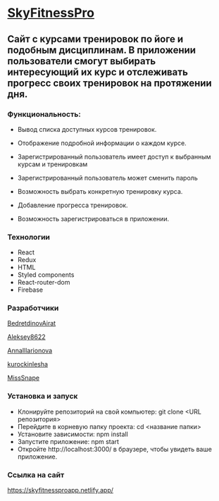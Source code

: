 # [SkyFitnessPro](https://skyfitnessproapp.netlify.app/)

## Сайт с курсами тренировок по йоге и подобным дисциплинам. В приложении пользователи смогут выбирать интересующий их курс и отслеживать прогресс своих тренировок на протяжении дня.

### Функциональность:

- Вывод списка доступных курсов тренировок.

- Отображение подробной информации о каждом курсе.

- Зарегистрированный пользователь имеет доступ к выбранным курсам и тренировкам

- Зарегистрированный пользователь может сменить пароль

- Возможность выбрать конкретную тренировку курса.

- Добавление прогресса тренировок.

- Возможность зарегистрироваться в приложении.


### Технологии 
- React 
- Redux 
- HTML 
- Styled components 
- React-router-dom
- Firebase

### Разработчики

[BedretdinovAirat](https://github.com/BedretdinovAirat)

[Aleksey8622](https://github.com/Aleksey8622)

[AnnaIllarionova](https://github.com/AnnaIllarionova)

[kurockinlesha](https://github.com/kurockinlesha)

[MissSnape](https://github.com/MissSnape)



### Установка и запуск 

- Клонируйте репозиторий на свой компьютер: git clone <URL репозитория> 
- Перейдите в корневую папку проекта: cd <название папки> 
- Установите зависимости: npm install 
- Запустите приложение: npm start 
- Откройте http://localhost:3000/ в браузере, чтобы увидеть ваше приложение.

### Ссылка на сайт

https://skyfitnessproapp.netlify.app/
